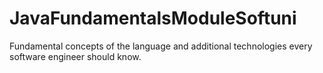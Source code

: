 # JavaFundamentalsModuleSoftuni
Fundamental concepts of the language and additional technologies every software engineer should know.
